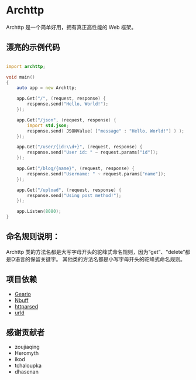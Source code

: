 # Archttp
Archttp 是一个简单好用，拥有真正高性能的 Web 框架。

## 漂亮的示例代码
```D

import archttp;

void main()
{
    auto app = new Archttp;

    app.Get("/", (request, response) {
        response.send("Hello, World!");
    });

    app.Get("/json", (request, response) {
        import std.json;
        response.send( JSONValue( ["message" : "Hello, World!"] ) );
    });

    app.Get("/user/{id:\\d+}", (request, response) {
        response.send("User id: " ~ request.params["id"]);
    });

    app.Get("/blog/{name}", (request, response) {
        response.send("Username: " ~ request.params["name"]);
    });

    app.Get("/upload", (request, response) {
        response.send("Using post method!");
    });

    app.Listen(8080);
}

```

## 命名规则说明：
Archttp 类的方法名都是大写字母开头的驼峰式命名规则，因为“get”、“delete”都是D语言的保留关键字。
其他类的方法名都是小写字母开头的驼峰式命名规则。

## 项目依赖
 * [Geario](https://github.com/kerisy/geario)
 * [Nbuff](https://github.com/ikod/nbuff)
 * [httparsed](https://github.com/tchaloupka/httparsed)
 * [urld](https://github.com/dhasenan/urld)

## 感谢贡献者
 * zoujiaqing
 * Heromyth
 * ikod
 * tchaloupka
 * dhasenan
